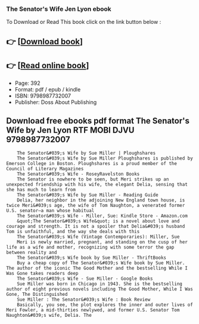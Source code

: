 ### The Senator's Wife Jen Lyon ebook

To Download or Read This book click on the link button below :

## 👉  [**[Download book](http://get-pdfs.com/download.php?group=book&from=github.com&id=660449&lnk=1066 "Download book")**]

## 👉  [**[Read online book](http://get-pdfs.com/download.php?group=book&from=github.com&id=660449&lnk=1066 "Read online book")**]


* Page: 392
* Format: pdf / epub / kindle
* ISBN: 9798987732007
* Publisher: Doss About Publishing



## Download free ebooks pdf format The Senator's Wife by Jen Lyon RTF MOBI DJVU 9798987732007






        The Senator&#039;s Wife by Sue Miller | Ploughshares
        The Senator&#039;s Wife by Sue Miller Ploughshares is published by Emerson College in Boston. Ploughshares is a proud member of the Council of Literary Magazines 
        The Senator&#039;s Wife - RoseyRavelston Books
        The Senator is nowhere to be seen, but Meri strikes up an unexpected friendship with his wife, the elegant Delia, sensing that she has much to learn from 
        The Senator&#039;s Wife by Sue Miller - Reading Guide
        Delia, her neighbor in the adjoining New England town house, is twice Meri&#039;s age, the wife of Tom Naughton, a venerated former U.S. senator—a man whose habitual 
        The Senator&#039;s Wife - Miller, Sue: Kindle Store - Amazon.com
        &quot;The Senator&#039;s Wife&quot; is a novel about love and courage and strength. It is not a spoiler that Delia&#039;s husband Tom is unfaithful, and the way she deals with this 
        The Senator&#039;s Wife (Vintage Contemporaries): Miller, Sue
        Meri is newly married, pregnant, and standing on the cusp of her life as a wife and mother, recognizing with some terror the gap between reality and 
        The Senator&#039;s Wife book by Sue Miller - ThriftBooks
        Buy a cheap copy of The Senator&#039;s Wife book by Sue Miller. The author of the iconic The Good Mother and the bestselling While I Was Gone takes readers deep 
        The Senator&#039;s Wife - Sue Miller - Google Books
        Sue Miller was born in Chicago in 1943. She is the bestselling author of eight previous novels including The Good Mother, While I Was Gone, The Distinguished 
        Sue Miller : The Senator&#039;s Wife : Book Review
        Basically, you see, the plot explores the inner and outer lives of Meri Fowler, a mid-thirties newlywed, and former U.S. Senator Tom Naughton&#039;s wife, Delia. The 
    





